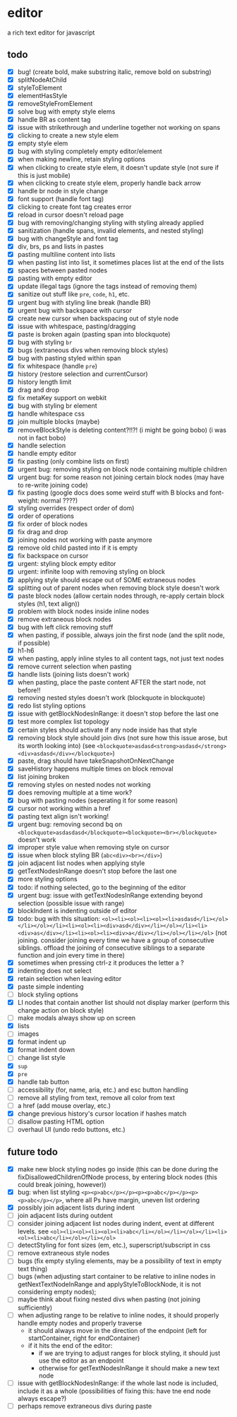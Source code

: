 # editor

a rich text editor for javascript

## todo

- [x] bug! (create bold, make substring italic, remove bold on substring)
- [x] splitNodeAtChild
- [x] styleToElement
- [x] elementHasStyle
- [x] removeStyleFromElement
- [x] solve bug with empty style elems
- [x] handle BR as content tag
- [x] issue with strikethrough and underline together not working on spans
- [x] clicking to create a new style elem
- [x] empty style elem
- [x] bug with styling completely empty editor/element
- [x] when making newline, retain styling options
- [x] when clicking to create style elem, it doesn't update style (not sure if this is just mobile)
- [x] when clicking to create style elem, properly handle back arrow
- [x] handle br node in style change
- [x] font support (handle font tag)
- [x] clicking to create font tag creates error
- [x] reload in cursor doesn't reload page
- [x] bug with removing/changing styling with styling already applied 
- [x] sanitization (handle spans, invalid elements, and nested styling)
- [x] bug with changeStyle and font tag
- [x] div, brs, ps and lists in pastes
- [x] pasting multiline content into lists
- [x] when pasting list into list, it sometimes places list at the end of the lists
- [x] spaces between pasted nodes
- [x] pasting with empty editor
- [x] update illegal tags (ignore the tags instead of removing them)
- [x] sanitize out stuff like `pre`, `code`, `h1`, etc.
- [x] urgent bug with styling line break (handle BR)
- [x] urgent bug with backspace with cursor
- [x] create new cursor when backspacing out of style node
- [x] issue with whitespace, pasting/dragging
- [x] paste is broken again (pasting span into blockquote)
- [x] bug with styling `br`
- [x] bugs (extraneous divs when removing block styles)
- [x] bug with pasting styled within span
- [x] fix whitespace (handle `pre`)
- [x] history (restore selection and currentCursor)
- [x] history length limit
- [x] drag and drop
- [x] fix metaKey support on webkit
- [x] bug with styling br element
- [x] handle whitespace css
- [x] join multiple blocks (maybe)
- [x] removeBlockStyle is deleting content?!!?! (i might be going bobo) (i was not in fact bobo)
- [x] handle selection
- [x] handle empty editor
- [x] fix pasting (only combine lists on first)
- [x] urgent bug: removing styling on block node containing multiple children
- [x] urgent bug: for some reason not joining certain block nodes (may have to re-write joining code)
- [x] fix pasting (google docs does some weird stuff with B blocks and font-weight: normal ????)
- [x] styling overrides (respect order of dom)
- [x] order of operations
- [x] fix order of block nodes
- [x] fix drag and drop
- [x] joining nodes not working with paste anymore
- [x] remove old child pasted into if it is empty
- [x] fix backspace on cursor
- [x] urgent: styling block empty editor
- [x] urgent: infinite loop with removing styling on block
- [x] applying style should escape out of SOME extraneous nodes
- [x] splitting out of parent nodes when removing block style doesn't work
- [x] paste block nodes (allow certain nodes through, re-apply certain block styles (h1, text align))
- [x] problem with block nodes inside inline nodes
- [x] remove extraneous block nodes
- [x] bug with left click removing stuff
- [x] when pasting, if possible, always join the first node (and the split node, if possible)
- [x] h1-h6
- [x] when pasting, apply inline styles to all content tags, not just text nodes
- [x] remove current selection when pasting
- [x] handle lists (joining lists doesn't work)
- [x] when pasting, place the paste content AFTER the start node, not before!!
- [x] removing nested styles doesn't work (blockquote in blockquote)
- [x] redo list styling options
- [x] issue with getBlockNodesInRange: it doesn't stop before the last one
- [x] test more complex list topology
- [x] certain styles should activate if any node inside has that style
- [x] removing block style should join divs (not sure how this issue arose, but its worth looking into) (see `<blockquote>asdasd<strong>asdasd</strong><div>asdasd</div></blockquote>`)
- [x] paste, drag should have takeSnapshotOnNextChange
- [x] saveHistory happens multiple times on block removal
- [x] list joining broken
- [x] removing styles on nested nodes not working
- [x] does removing multiple at a time work?
- [x] bug with pasting nodes (seperating it for some reason)
- [x] cursor not working within a href
- [x] pasting text align isn't working!
- [x] urgent bug: removing second bq on `<blockquote>asdasdasd</blockquote><blockquote><br></blockquote>` doesn't work
- [x] improper style value when removing style on cursor
- [x] issue when block styling BR (`abc<div><br></div>`)
- [x] join adjacent list nodes when applying style
- [x] getTextNodesInRange doesn't stop before the last one
- [x] more styling options
- [x] todo: if nothing selected, go to the beginning of the editor
- [x] urgent bug: issue with getTextNodesInRange extending beyond selection (possible issue with range)
- [x] blockIndent is indenting outside of editor
- [x] todo: bug with this situation: `<ol><li><ol><li><ol><li>asdasd</li></ol></li></ol></li><li><ol><li><div>asd</div></li></ol></li><li><div>as</div></li><li><ol><li><div>a</div></li></ol></li></ol>` (not joining. consider joining every time we have a group of consecutive siblings. offload the joining of consecutive siblings to a separate function and join every time in there)
- [x] sometimes when pressing ctrl-z it produces the letter a ?
- [x] indenting does not select
- [x] retain selection when leaving editor
- [x] paste simple indenting
- [ ] block styling options
- [x] LI nodes that contain another list should not display marker (perform this change action on block style)
- [ ] make modals always show up on screen
- [x] lists
- [ ] images
- [x] format indent up
- [x] format indent down
- [ ] change list style
- [x] `sup`
- [x] `pre`
- [x] handle tab button
- [ ] accessibility (for, name, aria, etc.) and esc button handling
- [ ] remove all styling from text, remove all color from text
- [ ] a href (add mouse overlay, etc.)
- [x] change previous history's cursor location if hashes match
- [ ] disallow pasting HTML option 
- [ ] overhaul UI (undo redo buttons, etc.)

## future todo

- [x] make new block styling nodes go inside (this can be done during the fixDisallowedChildrenOfNode process, by entering block nodes (this could break joining, however))
- [x] bug: when list styling `<p><p>abc</p></p><p><p>abc</p></p><p><p>abc</p></p>`, where all Ps have margin, uneven list ordering
- [x] possibly join adjacent lists during indent
- [ ] join adjacent lists during outdent
- [ ] consider joining adjacent list nodes during indent, event at different levels. see `<ol><li><ol><li><ol><li>abc</li></ol></li></ol></li><li><ol><li>abc</li></ol></li></ol>`
- [ ] detectStyling for font sizes (em, etc.), superscript/subscript in css
- [ ] remove extraneous style nodes
- [ ] bugs (fix empty styling elements, may be a possibility of text in empty text thing)
- [ ] bugs (when adjusting start container to be relative to inline nodes in getNextTextNodeInRange and applyStyleToBlockNode, it is not considering empty nodes);
- [ ] maybe think about fixing nested divs when pasting (not joining sufficiently)
- [ ] when adjusting range to be relative to inline nodes, it should properly handle empty nodes and properly traverse
  - it should always move in the direction of the endpoint (left for startContainer, right for endContainer)
  - if it hits the end of the editor:
    - if we are trying to adjust ranges for block styling, it should just use the editor as an endpoint
    - otherwise for getTextNodesInRange it should make a new text node
- [ ] issue with getBlockNodesInRange: if the whole last node is included, include it as a whole (possibilities of fixing this: have tne end node always escape?)
- [ ] perhaps remove extraneous divs during paste